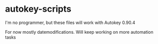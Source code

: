 # autokey-scripts
I'm no programmer, but these files will work with Autokey 0.90.4

For now mostly datemodifications. Will keep working on more automation tasks
